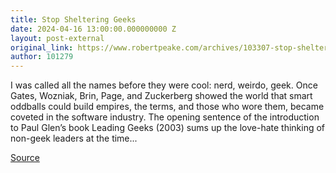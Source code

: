 ```yaml
---
title: Stop Sheltering Geeks
date: 2024-04-16 13:00:00.000000000 Z
layout: post-external
original_link: https://www.robertpeake.com/archives/103307-stop-sheltering-geeks.html
author: 101279
---
```


I was called all the names before they were cool: nerd, weirdo, geek. Once Gates, Wozniak, Brin, Page, and Zuckerberg showed the world that smart oddballs could build empires, the terms, and those who wore them, became coveted in the software industry. The opening sentence of the introduction to Paul Glen’s book Leading Geeks (2003) sums up the love-hate thinking of non-geek leaders at the time...

[Source](https://www.robertpeake.com/archives/103307-stop-sheltering-geeks.html)

